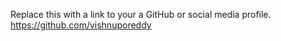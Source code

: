 Replace this with a link to your a GitHub or social media profile.
https://github.com/vishnuporeddy
